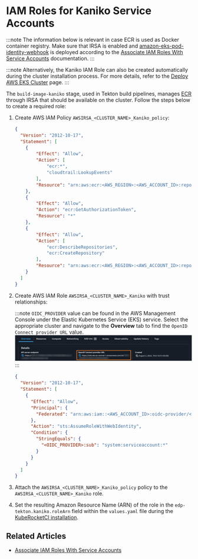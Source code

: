 # IAM Roles for Kaniko Service Accounts

:::note
  The information below is relevant in case ECR is used as Docker container registry.
  Make sure that IRSA is enabled and [amazon-eks-pod-identity-webhook](https://github.com/aws/amazon-eks-pod-identity-webhook/tree/master) is deployed according to the [Associate IAM Roles With Service Accounts](enable-irsa.md) documentation.
:::

:::note
Alternatively, the Kaniko IAM Role can also be created automatically during the cluster installation process.
For more details, refer to the [Deploy AWS EKS Cluster](../../deploy-aws-eks.md) page.
:::

The `build-image-kaniko` stage, used in Tekton build pipelines, manages [ECR](https://aws.amazon.com/ecr/) through IRSA that should be available on the cluster. Follow the steps below to create a required role:

1. Create AWS IAM Policy `AWSIRSA_<CLUSTER_NAME>_Kaniko_policy`:

    ```json
    {
      "Version": "2012-10-17",
      "Statement": [
        {
            "Effect": "Allow",
            "Action": [
                "ecr:*",
                "cloudtrail:LookupEvents"
            ],
            "Resource": "arn:aws:ecr:<AWS_REGION>:<AWS_ACCOUNT_ID>:repository/*"
        },
        {
            "Effect": "Allow",
            "Action": "ecr:GetAuthorizationToken",
            "Resource": "*"
        },
        {
            "Effect": "Allow",
            "Action": [
                "ecr:DescribeRepositories",
                "ecr:CreateRepository"
            ],
            "Resource": "arn:aws:ecr:<AWS_REGION>:<AWS_ACCOUNT_ID>:repository/*"
        }
      ]
    }
    ```

2. Create AWS IAM Role `AWSIRSA_<CLUSTER_NAME>_Kaniko` with trust relationships:

    :::note
    `OIDC_PROVIDER` value can be found in the AWS Management Console under the Elastic Kubernetes Service (EKS) service. Select the appropriate cluster and navigate to the **Overview** tab to find the `OpenID Connect provider URL` value.
    ![OIDC_PROVIDER](../../../assets/operator-guide/oidc-provider.png)
    :::

    ```json
    {
      "Version": "2012-10-17",
      "Statement": [
        {
          "Effect": "Allow",
          "Principal": {
            "Federated": "arn:aws:iam::<AWS_ACCOUNT_ID>:oidc-provider/<OIDC_PROVIDER>"
          },
          "Action": "sts:AssumeRoleWithWebIdentity",
          "Condition": {
            "StringEquals": {
              "<OIDC_PROVIDER>:sub": "system:serviceaccount:*"
            }
          }
        }
      ]
    }
    ```

3. Attach the `AWSIRSA_<CLUSTER_NAME>_Kaniko_policy` policy to the `AWSIRSA_<CLUSTER_NAME>_Kaniko` role.

4. Set the resulting Amazon Resource Name (ARN) of the role in the `edp-tekton.kaniko.roleArn` field within the `values.yaml` file during the [KubeRocketCI installation](../../install-kuberocketci.md).

## Related Articles

* [Associate IAM Roles With Service Accounts](enable-irsa.md)
